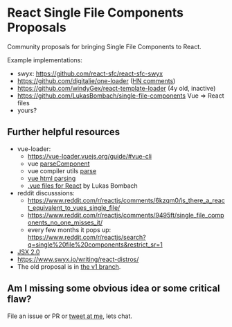 # React Single File Components Proposals

Community proposals for bringing Single File Components to React.

Example implementations:

- swyx: https://github.com/react-sfc/react-sfc-swyx
- https://github.com/digitalie/one-loader ([HN comments](https://news.ycombinator.com/item?id=15408140))
- https://github.com/windyGex/react-template-loader (4y old, inactive)
- https://github.com/LukasBombach/single-file-components Vue => React files
- yours?

## Further helpful resources

- vue-loader:
  - https://vue-loader.vuejs.org/guide/#vue-cli
  - vue [parseComponent](https://github.com/vuejs/vue/blob/dev/src/sfc/parser.js)
  - vue compiler utils [parse](https://github.com/vuejs/component-compiler-utils/blob/master/lib/parse.ts)
  - [vue html parsing](https://github.com/vuejs/vue/blob/dev/src/compiler/parser/html-parser.js)
  - [.vue files for React](https://github.com/LukasBombach/single-file-components) by Lukas Bombach
- reddit discusssions:
  - https://www.reddit.com/r/reactjs/comments/6kzqm0/is_there_a_react_equivalent_to_vues_single_file/
  - https://www.reddit.com/r/reactjs/comments/9495ft/single_file_components_no_one_misses_it/
  - every few months it pops up: https://www.reddit.com/r/reactjs/search?q=single%20file%20components&restrict_sr=1
- [JSX 2.0](https://github.com/facebook/jsx/issues/65)
- https://www.swyx.io/writing/react-distros/
- The old proposal is in [the v1 branch](https://github.com/react-sfc/react-sfc-proposal/tree/v1-Proposal).

## Am I missing some obvious idea or some critical flaw?

File an issue or PR or [tweet at me](https://twitter.com/swyx), lets chat.
